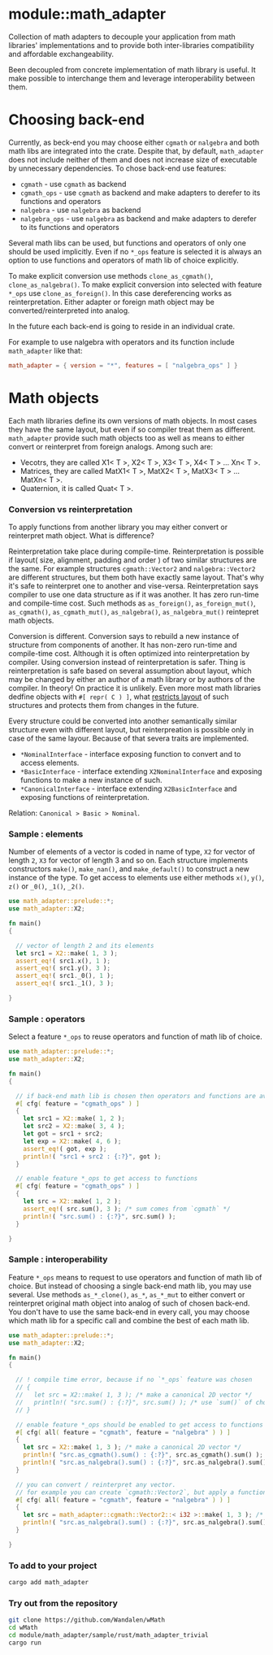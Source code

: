 # module::math_adapter

Collection of math adapters to decouple your application from math libraries' implementations and to provide both inter-libraries compatibility and affordable exchangeability.

Been decoupled from concrete implementation of math library is useful. It make possible to interchange them and leverage interoperability between them.

# Choosing back-end

Currently, as beck-end you may choose either `cgmath` or `nalgebra` and both math libs are integrated into the crate. Despite that, by default, `math_adapter` does not include neither of them and does not increase size of executable by unnecessary dependencies. To chose back-end use features:

- `cgmath` - use `cgmath` as backend
- `cgmath_ops` - use `cgmath` as backend and make adapters to derefer to its functions and operators
- `nalgebra` - use `nalgebra` as backend
- `nalgebra_ops` - use `nalgebra` as backend and make adapters to derefer to its functions and operators

Several math libs can be used, but functions and operators of only one should be used implicitly. Even if no `*_ops` feature is selected it is always an option to use functions and operators of math lib of choice explicitly.

To make explicit conversion use methods `clone_as_cgmath()`, `clone_as_nalgebra()`. To make explicit conversion into selected with feature `*_ops` use `clone_as_foreign()`. In this case dereferencing works as reinterpretation. Either adapter or foreign math object may be converted/reinterpreted into analog.

In the future each back-end is going to reside in an individual crate.

For example to use nalgebra with operators and its function include `math_adapter` like that:

```toml
math_adapter = { version = "*", features = [ "nalgebra_ops" ] }
```

# Math objects

Each math libraries define its own versions of math objects. In most cases they have the same layout, but even if so compiler treat them as different. `math_adapter` provide such math objects too as well as means to either convert or reinterpret from foreign analogs. Among such are:

- Vecotrs, they are called X1< T >, X2< T >, X3< T >, X4< T > ... Xn< T >.
- Matrices, they are called MatX1< T >, MatX2< T >, MatX3< T > ... MatXn< T >.
- Quaternion, it is called Quat< T >.

<!-- qqq : add readme for each sample with short explanation. make sure code frome sample run during test -->
<!-- xxx : implement `make_nan()`, and `make_default()` -->
<!-- xxx : implement print trait -->

### Conversion vs reinterpretation

To apply functions from another library you may either convert or reinterpret math object. What is difference?

Reinterpretation take place during compile-time. Reinterpretation is possible if layout( size, alignment, padding and order ) of two similar structures are the same. For example structures `cgmath::Vector2` and `nalgebra::Vector2` are different structures, but them both have exactly same layout. That's why it's safe to reinterpret one to another and vise-versa. Reinterpretation says compiler to use one data structure as if it was another. It has zero run-time and compile-time cost. Such methods as `as_foreign()`, `as_foreign_mut()`, `as_cgmath()`, `as_cgmath_mut()`, `as_nalgebra()`, `as_nalgebra_mut()` reintepret math objects.

Conversion is different. Conversion says to rebuild a new instance of structure from components of another. It has non-zero run-time and compile-time cost. Although it is often optimized into reinterpretation by compiler. Using conversion instead of reinterpretation is safer. Thing is reinterpretation is safe based on several assumption about layout, which may be changed by either an author of a math library or by authors of the compiler. In theory! On practice it is unlikely. Even more most math libraries dedfine objects with `#[ repr( C ) ]`, what [restricts layout](https://doc.rust-lang.org/nomicon/other-reprs.html#reprc) of such structures and protects them from changes in the future.

Every structure could be converted into another semantically similar structure even with different layout, but reinterpreation is possible only in case of the same layour. Because of that severa traits are implemented.

- `*NominalInterface` - interface exposing function to convert and to access elements.
- `*BasicInterface` - interface extending `X2NominalInterface` and exposing functions to make a new instance of such.
- `*CanonicalInterface` - interface extending `X2BasicInterface` and exposing functions of reinterpretation.

Relation: `Canonical > Basic > Nominal`.


### Sample : elements

Number of elements of a vector is coded in name of type, `X2` for vector of length `2`, `X3` for vector of length 3 and so on. Each structure implements constructors `make()`, `make_nan()`, and `make_default()` to construct a new instance of the type. To get access to elements use either methods `x()`, `y()`, `z()` or `_0()`, `_1()`, `_2()`.

```rust
use math_adapter::prelude::*;
use math_adapter::X2;

fn main()
{

  // vector of length 2 and its elements
  let src1 = X2::make( 1, 3 );
  assert_eq!( src1.x(), 1 );
  assert_eq!( src1.y(), 3 );
  assert_eq!( src1._0(), 1 );
  assert_eq!( src1._1(), 3 );

}

```

### Sample : operators

Select a feature `*_ops` to reuse operators and function of math lib of choice.

```rust
use math_adapter::prelude::*;
use math_adapter::X2;

fn main()
{

  // if back-end math lib is chosen then operators and functions are available
  #[ cfg( feature = "cgmath_ops" ) ]
  {
    let src1 = X2::make( 1, 2 );
    let src2 = X2::make( 3, 4 );
    let got = src1 + src2;
    let exp = X2::make( 4, 6 );
    assert_eq!( got, exp );
    println!( "src1 + src2 : {:?}", got );
  }

  // enable feature *_ops to get access to functions
  #[ cfg( feature = "cgmath_ops" ) ]
  {
    let src = X2::make( 1, 2 );
    assert_eq!( src.sum(), 3 ); /* sum comes from `cgmath` */
    println!( "src.sum() : {:?}", src.sum() );
  }

}
```

### Sample : interoperability

Feature `*_ops` means to request to use operators and function of math lib of choice. But instead of choosing a single back-end math lib, you may use several. Use methods `as_*_clone()`, `as_*`, `as_*_mut` to either convert or reinterpret original math object into analog of such of chosen back-end. You don't have to use the same back-end in every call, you may choose which math lib for a specific call and combine the best of each math lib.

```rust
use math_adapter::prelude::*;
use math_adapter::X2;

fn main()
{

  // ! compile time error, because if no `*_ops` feature was chosen
  // {
  //   let src = X2::make( 1, 3 ); /* make a canonical 2D vector */
  //   println!( "src.sum() : {:?}", src.sum() ); /* use `sum()` of chosen math lib back-end */
  // }

  // enable feature *_ops should be enabled to get access to functions
  #[ cfg( all( feature = "cgmath", feature = "nalgebra" ) ) ]
  {
    let src = X2::make( 1, 3 ); /* make a canonical 2D vector */
    println!( "src.as_cgmath().sum() : {:?}", src.as_cgmath().sum() ); /* use `sum()` of `cgmath` */
    println!( "src.as_nalgebra().sum() : {:?}", src.as_nalgebra().sum() ); /* use `sum()` of `nalgebra` */
  }

  // you can convert / reinterpret any vector.
  // for example you can create `cgmath::Vector2`, but apply a function of `nalgebra::Vector2`
  #[ cfg( all( feature = "cgmath", feature = "nalgebra" ) ) ]
  {
    let src = math_adapter::cgmath::Vector2::< i32 >::make( 1, 3 ); /* make a `cgmath` 2D vector */
    println!( "src.as_nalgebra().sum() : {:?}", src.as_nalgebra().sum() ); /* use `sum()` of `nalgebra` */
  }

}
```

### To add to your project

```sh
cargo add math_adapter
```

### Try out from the repository

```sh
git clone https://github.com/Wandalen/wMath
cd wMath
cd module/math_adapter/sample/rust/math_adapter_trivial
cargo run
```